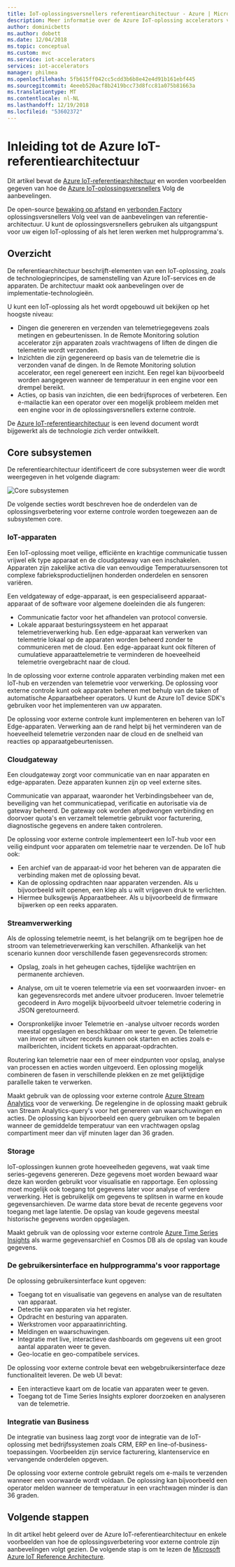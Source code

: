 ```yaml
---
title: IoT-oplossingsversnellers referentiearchitectuur - Azure | Microsoft Docs
description: Meer informatie over de Azure IoT-oplossing accelerators verwijzing intranetarchitectuur. De bestaande oplossingsversnellers gebruikmaken van deze verwijzende architectuur. U kunt ook de referentiearchitectuur gebruiken wanneer u uw eigen aangepaste IoT-oplossingen bouwen.
author: dominicbetts
ms.author: dobett
ms.date: 12/04/2018
ms.topic: conceptual
ms.custom: mvc
ms.service: iot-accelerators
services: iot-accelerators
manager: philmea
ms.openlocfilehash: 5fb615ff042cc5cdd3b6b8e42e4d91b161ebf445
ms.sourcegitcommit: 4eeeb520acf8b2419bcc73d8fcc81a075b81663a
ms.translationtype: MT
ms.contentlocale: nl-NL
ms.lasthandoff: 12/19/2018
ms.locfileid: "53602372"
---
```

# <a name="introduction-to-the-azure-iot-reference-architecture"></a>Inleiding tot de Azure IoT-referentiearchitectuur

Dit artikel bevat de [Azure IoT-referentiearchitectuur](https://aka.ms/iotrefarchitecture) en worden voorbeelden gegeven van hoe de [Azure IoT-oplossingsversnellers](about-iot-accelerators.md) Volg de aanbevelingen.

De open-source [bewaking op afstand](iot-accelerators-remote-monitoring-sample-walkthrough.md) en [verbonden Factory](iot-accelerators-connected-factory-sample-walkthrough.md) oplossingsversnellers Volg veel van de aanbevelingen van referentie-architectuur. U kunt de oplossingsversnellers gebruiken als uitgangspunt voor uw eigen IoT-oplossing of als het leren werken met hulpprogramma's.

## <a name="overview"></a>Overzicht

De referentiearchitectuur beschrijft-elementen van een IoT-oplossing, zoals de technologieprincipes, de samenstelling van Azure IoT-services en de apparaten. De architectuur maakt ook aanbevelingen over de implementatie-technologieën.

U kunt een IoT-oplossing als het wordt opgebouwd uit bekijken op het hoogste niveau:

* Dingen die genereren en verzenden van telemetriegegevens zoals metingen en gebeurtenissen. In de Remote Monitoring solution accelerator zijn apparaten zoals vrachtwagens of liften de dingen die telemetrie wordt verzonden.
* Inzichten die zijn gegenereerd op basis van de telemetrie die is verzonden vanaf de dingen. In de Remote Monitoring solution accelerator, een regel genereert een inzicht. Een regel kan bijvoorbeeld worden aangegeven wanneer de temperatuur in een engine voor een drempel bereikt.
* Acties, op basis van inzichten, die een bedrijfsproces of verbeteren. Een e-mailactie kan een operator over een mogelijk probleem melden met een engine voor in de oplossingsversnellers externe controle.

De [Azure IoT-referentiearchitectuur](https://aka.ms/iotrefarchitecture) is een levend document wordt bijgewerkt als de technologie zich verder ontwikkelt.

## <a name="core-subsystems"></a>Core subsystemen

De referentiearchitectuur identificeert de core subsystemen weer die wordt weergegeven in het volgende diagram:

![Core subsystemen](media/iot-accelerators-architecture-overview/CoreSubsystems.png)

De volgende secties wordt beschreven hoe de onderdelen van de oplossingsverbetering voor externe controle worden toegewezen aan de subsystemen core.

### <a name="iot-devices"></a>IoT-apparaten

Een IoT-oplossing moet veilige, efficiënte en krachtige communicatie tussen vrijwel elk type apparaat en de cloudgateway van een inschakelen. Apparaten zijn zakelijke activa die van eenvoudige Temperatuursensoren tot complexe fabrieksproductielijnen honderden onderdelen en sensoren variëren.

Een veldgateway of edge-apparaat, is een gespecialiseerd apparaat-apparaat of de software voor algemene doeleinden die als fungeren:

* Communicatie factor voor het afhandelen van protocol conversie.
* Lokale apparaat besturingssysteem en het apparaat telemetrieverwerking hub. Een edge-apparaat kan verwerken van telemetrie lokaal op de apparaten worden beheerd zonder te communiceren met de cloud. Een edge-apparaat kunt ook filteren of cumulatieve apparaattelemetrie te verminderen de hoeveelheid telemetrie overgebracht naar de cloud.

In de oplossing voor externe controle apparaten verbinding maken met een IoT-hub en verzenden van telemetrie voor verwerking. De oplossing voor externe controle kunt ook apparaten beheren met behulp van de taken of automatische Apparaatbeheer operators. U kunt de Azure IoT device SDK's gebruiken voor het implementeren van uw apparaten.

De oplossing voor externe controle kunt implementeren en beheren van IoT Edge-apparaten. Verwerking aan de rand helpt bij het verminderen van de hoeveelheid telemetrie verzonden naar de cloud en de snelheid van reacties op apparaatgebeurtenissen.

### <a name="cloud-gateway"></a>Cloudgateway

Een cloudgateway zorgt voor communicatie van en naar apparaten en edge-apparaten. Deze apparaten kunnen zijn op veel externe sites.

Communicatie van apparaat, waaronder het Verbindingsbeheer van de, beveiliging van het communicatiepad, verificatie en autorisatie via de gateway beheerd. De gateway ook worden afgedwongen verbinding en doorvoer quota's en verzamelt telemetrie gebruikt voor facturering, diagnostische gegevens en andere taken controleren.

De oplossing voor externe controle implementeert een IoT-hub voor een veilig eindpunt voor apparaten om telemetrie naar te verzenden. De IoT hub ook:

* Een archief van de apparaat-id voor het beheren van de apparaten die verbinding maken met de oplossing bevat.
* Kan de oplossing opdrachten naar apparaten verzenden. Als u bijvoorbeeld wilt openen, een klep als u wilt vrijgeven druk te verlichten.
* Hiermee bulksgewijs Apparaatbeheer. Als u bijvoorbeeld de firmware bijwerken op een reeks apparaten.

### <a name="stream-processing"></a>Streamverwerking

Als de oplossing telemetrie neemt, is het belangrijk om te begrijpen hoe de stroom van telemetrieverwerking kan verschillen. Afhankelijk van het scenario kunnen door verschillende fasen gegevensrecords stromen:

* Opslag, zoals in het geheugen caches, tijdelijke wachtrijen en permanente archieven.

* Analyse, om uit te voeren telemetrie via een set voorwaarden invoer- en kan gegevensrecords met andere uitvoer produceren. Invoer telemetrie gecodeerd in Avro mogelijk bijvoorbeeld uitvoer telemetrie codering in JSON geretourneerd.

* Oorspronkelijke invoer Telemetrie en -analyse uitvoer records worden meestal opgeslagen en beschikbaar om weer te geven. De telemetrie van invoer en uitvoer records kunnen ook starten en acties zoals e-mailberichten, incident tickets en apparaat-opdrachten.

Routering kan telemetrie naar een of meer eindpunten voor opslag, analyse van processen en acties worden uitgevoerd. Een oplossing mogelijk combineren de fasen in verschillende plekken en ze met gelijktijdige parallelle taken te verwerken.

Maakt gebruik van de oplossing voor externe controle [Azure Stream Analytics](/azure/stream-analytics/) voor de verwerking. De regelengine in de oplossing maakt gebruik van Stream Analytics-query's voor het genereren van waarschuwingen en acties. De oplossing kan bijvoorbeeld een query gebruiken om te bepalen wanneer de gemiddelde temperatuur van een vrachtwagen opslag compartiment meer dan vijf minuten lager dan 36 graden.

### <a name="storage"></a>Storage

IoT-oplossingen kunnen grote hoeveelheden gegevens, wat vaak time series-gegevens genereren. Deze gegevens moet worden bewaard waar deze kan worden gebruikt voor visualisatie en rapportage. Een oplossing moet mogelijk ook toegang tot gegevens later voor analyse of verdere verwerking. Het is gebruikelijk om gegevens te splitsen in warme en koude gegevensarchieven. De warme data store bevat de recente gegevens voor toegang met lage latentie. De opslag van koude gegevens meestal historische gegevens worden opgeslagen.

Maakt gebruik van de oplossing voor externe controle [Azure Time Series Insights](/azure/time-series-insights/) als warme gegevensarchief en Cosmos DB als de opslag van koude gegevens.

### <a name="ui-and-reporting-tools"></a>De gebruikersinterface en hulpprogramma's voor rapportage

De oplossing gebruikersinterface kunt opgeven:

* Toegang tot en visualisatie van gegevens en analyse van de resultaten van apparaat.
* Detectie van apparaten via het register.
* Opdracht en besturing van apparaten.
* Werkstromen voor apparaatinrichting.
* Meldingen en waarschuwingen.
* Integratie met live, interactieve dashboards om gegevens uit een groot aantal apparaten weer te geven.  
* Geo-locatie en geo-compatibele services.

De oplossing voor externe controle bevat een webgebruikersinterface deze functionaliteit leveren. De web UI bevat:

* Een interactieve kaart om de locatie van apparaten weer te geven.
* Toegang tot de Time Series Insights explorer doorzoeken en analyseren van de telemetrie.

### <a name="business-integration"></a>Integratie van Business

De integratie van business laag zorgt voor de integratie van de IoT-oplossing met bedrijfssystemen zoals CRM, ERP en line-of-business-toepassingen. Voorbeelden zijn service facturering, klantenservice en vervangende onderdelen opgeven.

De oplossing voor externe controle gebruikt regels om e-mails te verzenden wanneer een voorwaarde wordt voldaan. De oplossing kan bijvoorbeeld een operator melden wanneer de temperatuur in een vrachtwagen minder is dan 36 graden.

## <a name="next-steps"></a>Volgende stappen

In dit artikel hebt geleerd over de Azure IoT-referentiearchitectuur en enkele voorbeelden van hoe de oplossingsverbetering voor externe controle zijn aanbevelingen volgt gezien. De volgende stap is om te lezen de [Microsoft Azure IoT Reference Architecture](https://aka.ms/iotrefarchitecture).